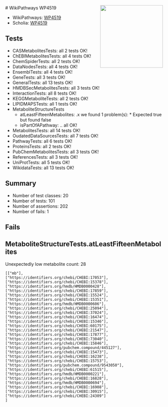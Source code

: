 <img style="float: right; width: 200px" src="https://upload.wikimedia.org/wikipedia/commons/thumb/8/83/Wplogo_with_text_500.png/640px-Wplogo_with_text_500.png" />
# WikiPathways WP4519

* WikiPathways: [WP4519](https://new.wikipathways.org/pathways/WP4519)
* Scholia: [WP4519](https://scholia.toolforge.org/wikipathways/WP4519)
## Tests
* CASMetabolitesTests: all 2 tests OK!
* ChEBIMetabolitesTests: all 4 tests OK!
* ChemSpiderTests: all 2 tests OK!
* DataNodesTests: all 4 tests OK!
* EnsemblTests: all 4 tests OK!
* GeneTests: all 3 tests OK!
* GeneralTests: all 13 tests OK!
* HMDBSecMetabolitesTests: all 3 tests OK!
* InteractionTests: all 8 tests OK!
* KEGGMetaboliteTests: all 2 tests OK!
* LIPIDMAPSTests: all 1 tests OK!
* MetaboliteStructureTests
    * atLeastFifteenMetabolites: .x we found 1 problem(s):
            * Expected true but found false
    * isPartOfAPathway: .. all OK!
* MetabolitesTests: all 14 tests OK!
* OudatedDataSourcesTests: all 7 tests OK!
* PathwayTests: all 6 tests OK!
* ProteinsTests: all 2 tests OK!
* PubChemMetabolitesTests: all 3 tests OK!
* ReferencesTests: all 3 tests OK!
* UniProtTests: all 5 tests OK!
* WikidataTests: all 13 tests OK!


## Summary

* Number of test classes: 20
* Number of tests: 101
* Number of assertions: 202
* Number of fails: 1

## Fails

<a name="3b0f981f" />

## MetaboliteStructureTests.atLeastFifteenMetabolites

Unexpectedly low metabolite count: 28

```
[["mb"],
["https://identifiers.org/chebi/CHEBI:17053"],
["https://identifiers.org/chebi/CHEBI:15378"],
["https://identifiers.org/hmdb/HMDB0000428"],
["https://identifiers.org/chebi/CHEBI:17859"],
["https://identifiers.org/chebi/CHEBI:15524"],
["https://identifiers.org/chebi/CHEBI:15351"],
["https://identifiers.org/hmdb/HMDB0000606"],
["https://identifiers.org/chebi/CHEBI:25094"],
["https://identifiers.org/chebi/CHEBI:37024"],
["https://identifiers.org/chebi/CHEBI:16474"],
["https://identifiers.org/chebi/CHEBI:15346"],
["https://identifiers.org/chebi/CHEBI:60175"],
["https://identifiers.org/chebi/CHEBI:21547"],
["https://identifiers.org/chebi/CHEBI:17877"],
["https://identifiers.org/chebi/CHEBI:73040"],
["https://identifiers.org/chebi/CHEBI:15846"],
["https://identifiers.org/pubchem.compound/445127"],
["https://identifiers.org/chebi/CHEBI:15473"],
["https://identifiers.org/chebi/CHEBI:16238"],
["https://identifiers.org/chebi/CHEBI:15753"],
["https://identifiers.org/pubchem.compound/9543050"],
["https://identifiers.org/chebi/CHEBI:61515"],
["https://identifiers.org/hmdb/HMDB0000221"],
["https://identifiers.org/chebi/CHEBI:16828"],
["https://identifiers.org/hmdb/HMDB0000694"],
["https://identifiers.org/chebi/CHEBI:16908"],
["https://identifiers.org/chebi/CHEBI:30915"],
["https://identifiers.org/chebi/CHEBI:24309"]
]
```

